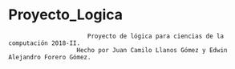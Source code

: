 # Proyecto_Logica
                          Proyecto de lógica para ciencias de la computación 2018-II.
                       Hecho por Juan Camilo Llanos Gómez y Edwin Alejandro Forero Gómez.
